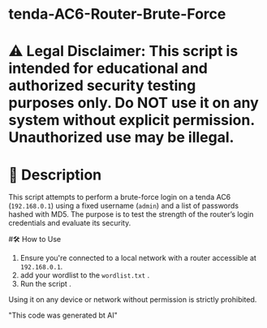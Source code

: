 # tenda-AC6-Router-Brute-Force

# ⚠️ **Legal Disclaimer: This script is intended for educational and authorized security testing purposes only. Do NOT use it on any system without explicit permission. Unauthorized use may be illegal.**

# 📌 Description

This script attempts to perform a brute-force login on a tenda AC6 (`192.168.0.1`) using a fixed username (`admin`) and a list of passwords hashed with MD5. The purpose is to test the strength of the router’s login credentials and evaluate its security.

#🛠️ How to Use

1. Ensure you're connected to a local network with a router accessible at `192.168.0.1`.
2. add your wordlist to the `wordlist.txt` .
3. Run the script .

Using it on any device or network without permission is strictly prohibited.

"This code was generated bt AI"
